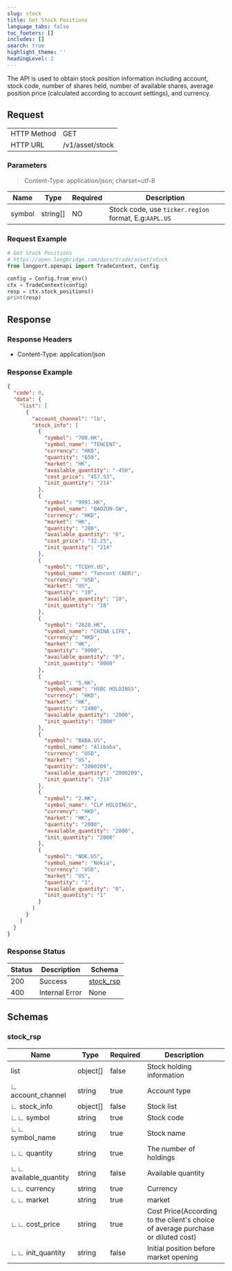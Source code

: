 ```yaml
---
slug: stock
title: Get Stock Positions
language_tabs: false
toc_footers: []
includes: []
search: true
highlight_theme: ''
headingLevel: 2
---
```


The API is used to obtain stock position information including account, stock code, number of shares held,
number of available shares, average position price (calculated according to account settings), and currency.

<SDKLinks module="trade" klass="TradeContext" method="stock_positions" />

## Request

<table className="http-basic">
<tbody>
<tr><td className="http-basic-key">HTTP Method</td><td>GET</td></tr>
<tr><td className="http-basic-key">HTTP URL</td><td>/v1/asset/stock </td></tr>
</tbody>
</table>

### Parameters

> Content-Type: application/json; charset=utf-8

| Name   | Type     | Required | Description                                           |
| ------ | -------- | -------- | ----------------------------------------------------- |
| symbol | string[] | NO       | Stock code, use `ticker.region` format, E.g:`AAPL.US` |

### Request Example

```python
# Get Stock Positions
# https://open.longbridge.com/docs/trade/asset/stock
from longport.openapi import TradeContext, Config

config = Config.from_env()
ctx = TradeContext(config)
resp = ctx.stock_positions()
print(resp)
```

## Response

### Response Headers

- Content-Type: application/json

### Response Example

```json
{
  "code": 0,
  "data": {
    "list": [
      {
        "account_channel": "lb",
        "stock_info": [
          {
            "symbol": "700.HK",
            "symbol_name": "TENCENT",
            "currency": "HKD",
            "quantity": "650",
            "market": "HK",
            "available_quantity": "-450",
            "cost_price": "457.53",
            "init_quantity": "214"
          },
          {
            "symbol": "9991.HK",
            "symbol_name": "BAOZUN-SW",
            "currency": "HKD",
            "market": "HK",
            "quantity": "200",
            "available_quantity": "0",
            "cost_price": "32.25",
            "init_quantity": "214"
          },
          {
            "symbol": "TCEHY.US",
            "symbol_name": "Tencent (ADR)",
            "currency": "USD",
            "market": "US",
            "quantity": "10",
            "available_quantity": "10",
            "init_quantity": "18"
          },
          {
            "symbol": "2628.HK",
            "symbol_name": "CHINA LIFE",
            "currency": "HKD",
            "market": "HK",
            "quantity": "9000",
            "available_quantity": "0",
            "init_quantity": "8000"
          },
          {
            "symbol": "5.HK",
            "symbol_name": "HSBC HOLDINGS",
            "currency": "HKD",
            "market": "HK",
            "quantity": "2400",
            "available_quantity": "2000",
            "init_quantity": "2000"
          },
          {
            "symbol": "BABA.US",
            "symbol_name": "Alibaba",
            "currency": "USD",
            "market": "US",
            "quantity": "2000209",
            "available_quantity": "2000209",
            "init_quantity": "214"
          },
          {
            "symbol": "2.HK",
            "symbol_name": "CLP HOLDINGS",
            "currency": "HKD",
            "market": "HK",
            "quantity": "2000",
            "available_quantity": "2000",
            "init_quantity": "2000"
          },
          {
            "symbol": "NOK.US",
            "symbol_name": "Nokia",
            "currency": "USD",
            "market": "US",
            "quantity": "1",
            "available_quantity": "0",
            "init_quantity": "1"
          }
        ]
      }
    ]
  }
}
```

### Response Status

| Status | Description    | Schema                        |
| ------ | -------------- | ----------------------------- |
| 200    | Success        | [stock_rsp](#schemastock_rsp) |
| 400    | Internal Error | None                          |

<aside className="success">
</aside>

## Schemas

### stock_rsp

<a id="schemastock_rsp"></a>
<a id="schemastock_rsp"></a>

| Name                  | Type     | Required | Description                                                                      |
| --------------------- | -------- | -------- | -------------------------------------------------------------------------------- |
| list                  | object[] | false    | Stock holding information                                                        |
| ∟ account_channel     | string   | true     | Account type                                                                     |
| ∟ stock_info          | object[] | false    | Stock list                                                                       |
| ∟∟ symbol             | string   | true     | Stock code                                                                       |
| ∟∟ symbol_name        | string   | true     | Stock name                                                                       |
| ∟∟ quantity           | string   | true     | The number of holdings                                                           |
| ∟∟ available_quantity | string   | false    | Available quantity                                                               |
| ∟∟ currency           | string   | true     | Currency                                                                         |
| ∟∟ market             | string   | true     | market                                                                           |
| ∟∟ cost_price         | string   | true     | Cost Price(According to the client's choice of average purchase or diluted cost) |
| ∟∟ init_quantity      | string   | false    | Initial position before market opening                                           |
